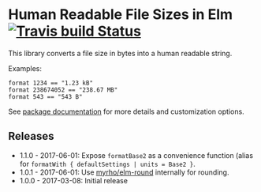 # Human Readable File Sizes in Elm [![Travis build Status](https://travis-ci.org/basti1302/elm-human-readable-filesize.svg?branch=master)](http://travis-ci.org/basti1302/elm-human-readable-filesize)

This library converts a file size in bytes into a human readable string.

Examples:

```
format 1234 == "1.23 kB"
format 238674052 == "238.67 MB"
format 543 == "543 B"
```

See [package documentation](http://package.elm-lang.org/packages/basti1302/elm-human-readable-filesize/latest/Filesize) for more details and customization options.

## Releases

* 1.1.0 - 2017-06-01: Expose `formatBase2` as a convenience function (alias for `formatWith { defaultSettings | units = Base2 }`.
* 1.0.1 - 2017-06-01: Use [myrho/elm-round](http://package.elm-lang.org/packages/myrho/elm-round/latest/) internally for rounding.
* 1.0.0 - 2017-03-08: Initial release

